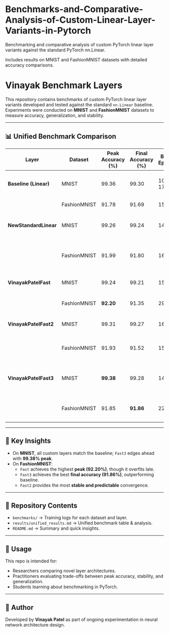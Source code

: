 # Benchmarks-and-Comparative-Analysis-of-Custom-Linear-Layer-Variants-in-Pytorch

Benchmarking and comparative analysis of custom PyTorch linear layer variants against the standard PyTorch nn.Linear. 

Includes results on MNIST and FashionMNIST datasets with detailed accuracy comparisons.


# Vinayak Benchmark Layers

This repository contains benchmarks of custom PyTorch linear layer variants developed and tested against the standard `nn.Linear` baseline.  
Experiments were conducted on **MNIST** and **FashionMNIST** datasets to measure accuracy, generalization, and stability.

---

## 📊 Unified Benchmark Comparison

| **Layer**              | **Dataset**     | **Peak Accuracy (%)** | **Final Accuracy (%)** | **Best Epoch** | **Notes** |
|-------------------------|-----------------|------------------------|-------------------------|----------------|-----------|
| **Baseline (Linear)**   | MNIST           | 99.36                 | 99.30                  | 10 / 17        | Smooth convergence, stable generalization. |
|                         | FashionMNIST    | 91.78                 | 91.69                  | 15             | Mild late overfitting. |
| **NewStandardLinear**   | MNIST           | 99.26                 | 99.24                  | 14             | Matches baseline, slightly less stable loss. |
|                         | FashionMNIST    | 91.99                 | 91.80                  | 16             | Similar to baseline, marginally better mid-epochs. |
| **VinayakPatelFast**    | MNIST           | 99.24                 | 99.21                  | 15             | Competitive, slightly noisier validation. |
|                         | FashionMNIST    | **92.20**             | 91.35                  | 29             | Best **peak accuracy**, but overfits late. |
| **VinayakPatelFast2**   | MNIST           | 99.31                 | 99.27                  | 16             | Balanced accuracy & stability. |
|                         | FashionMNIST    | 91.93                 | 91.52                  | 15             | Good generalization, avoids major collapse. |
| **VinayakPatelFast3**   | MNIST           | **99.38**             | 99.28                  | 14             | Best MNIST accuracy, slight mid-epoch instability. |
|                         | FashionMNIST    | 91.85                 | **91.86**              | 22             | Best **final accuracy**, resilient generalization. |

---

## 🧩 Key Insights

- On **MNIST**, all custom layers match the baseline; `Fast3` edges ahead with **99.38% peak**.
- On **FashionMNIST**:
  - `Fast` achieves the highest **peak (92.20%)**, though it overfits late.
  - `Fast3` achieves the best **final accuracy (91.86%)**, outperforming baseline.
  - `Fast2` provides the most **stable and predictable** convergence.

---

## 📂 Repository Contents

- `benchmarks/` → Training logs for each dataset and layer.
- `results/unified_results.md` → Unified benchmark table & analysis.
- `README.md` → Summary and quick insights.

---

## 🚀 Usage

This repo is intended for:
- Researchers comparing novel layer architectures.
- Practitioners evaluating trade-offs between peak accuracy, stability, and generalization.
- Students learning about benchmarking in PyTorch.

---

## 📌 Author

Developed by **Vinayak Patel** as part of ongoing experimentation in neural network architecture design.
